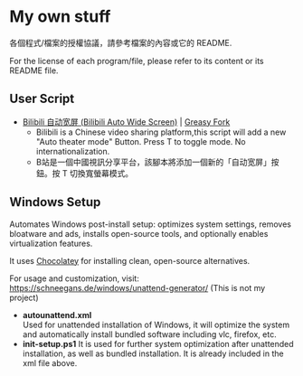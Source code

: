 # My own stuff

各個程式/檔案的授權協議，請參考檔案的內容或它的 README.

For the license of each program/file, please refer to its content or its README file.

## User Script

- [Bilibili 自动宽屏 (Bilibili Auto Wide Screen)](user-script/bilibili-auto-wide-screen.user.js) | [Greasy Fork](https://greasyfork.org/zh-CN/scripts/502334-bilibili-%E8%87%AA%E5%8A%A8%E5%AE%BD%E5%B1%8F)
  - Bilibili is a Chinese video sharing platform,this script will add a new "Auto theater mode" Button. Press T to toggle mode. No internationalization.
  - B站是一個中國視訊分享平台，該腳本將添加一個新的「自动宽屏」按鈕。按 T​​ 切換寬螢幕模式。

## Windows Setup
Automates Windows post-install setup: optimizes system settings, removes bloatware and ads, installs open-source tools, and optionally enables virtualization features.  

It uses [Chocolatey](https://chocolatey.org/) for installing clean, open-source alternatives.  

For usage and customization, visit:
https://schneegans.de/windows/unattend-generator/ (This is not my project)

- **autounattend.xml**  
  Used for unattended installation of Windows, it will optimize the system and automatically install bundled software including vlc, firefox, etc.
- **init-setup.ps1** 
  It is used for further system optimization after unattended installation, as well as bundled installation. It is already included in the xml file above.
